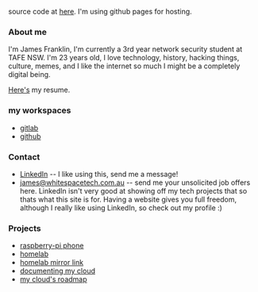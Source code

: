 source code at [here](https://github.com/jamesfranklinnetsec/githubpagestest/).
I'm using github pages for hosting.

### About me
I'm James Franklin, I'm currently a 3rd year network security student at TAFE NSW. I'm 23 years old, I love technology, history, hacking things, culture, memes, and I like the internet so much I might be a completely digital being.

[Here's](https://www.www.com) my resume.

### my workspaces
* [gitlab](https://www.gitlab.com/jamesfranklinnetsec)
* [github](https://www.github.com/jamesfranklinnetsec)

### Contact
* [LinkedIn](https://www.linkedin.com/in/james-franklin-netsec/) -- I like using this, send me a message!
* [james@whitespacetech.com.au](mailto:james@whitespacetech.com.au) -- send me your unsolicited job offers here. 
LinkedIn isn't very good at showing off my tech projects that so thats what this site is for. Having a website gives you full freedom, although I really like using LinkedIn, so check out my profile :)

### Projects
* [raspberry-pi phone](https://jamesfranklinnetsec.github.io/githubpagestest/)
* [homelab](https://lab.jamesfranklin.tech)
* [homelab mirror link](https://lab.jf.rs)
* [documenting my cloud](https://jft.atlassian.net/wiki/home)
* [my cloud's roadmap](https://jft.atlassian.net/jira/software/projects/CIF/boards/1) 

